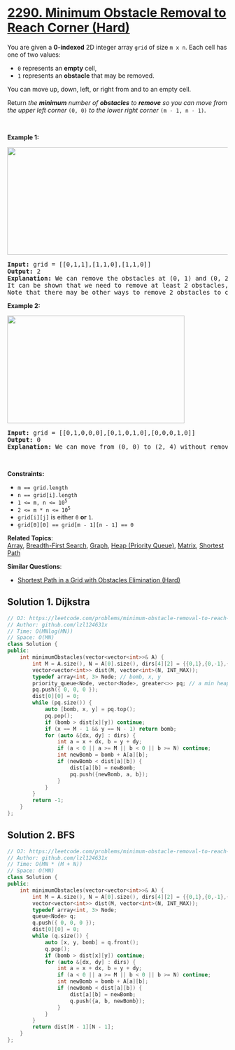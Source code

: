 # [2290. Minimum Obstacle Removal to Reach Corner (Hard)](https://leetcode.com/problems/minimum-obstacle-removal-to-reach-corner)

<p>You are given a <strong>0-indexed</strong> 2D integer array <code>grid</code> of size <code>m x n</code>. Each cell has one of two values:</p>

<ul>
	<li><code>0</code> represents an <strong>empty</strong> cell,</li>
	<li><code>1</code> represents an <strong>obstacle</strong> that may be removed.</li>
</ul>

<p>You can move up, down, left, or right from and to an empty cell.</p>

<p>Return <em>the <strong>minimum</strong> number of <strong>obstacles</strong> to <strong>remove</strong> so you can move from the upper left corner </em><code>(0, 0)</code><em> to the lower right corner </em><code>(m - 1, n - 1)</code>.</p>

<p>&nbsp;</p>
<p><strong class="example">Example 1:</strong></p>
<img alt="" src="https://assets.leetcode.com/uploads/2022/04/06/example1drawio-1.png" style="width: 605px; height: 246px;">
<pre><strong>Input:</strong> grid = [[0,1,1],[1,1,0],[1,1,0]]
<strong>Output:</strong> 2
<strong>Explanation:</strong> We can remove the obstacles at (0, 1) and (0, 2) to create a path from (0, 0) to (2, 2).
It can be shown that we need to remove at least 2 obstacles, so we return 2.
Note that there may be other ways to remove 2 obstacles to create a path.
</pre>

<p><strong class="example">Example 2:</strong></p>
<img alt="" src="https://assets.leetcode.com/uploads/2022/04/06/example1drawio.png" style="width: 405px; height: 246px;">
<pre><strong>Input:</strong> grid = [[0,1,0,0,0],[0,1,0,1,0],[0,0,0,1,0]]
<strong>Output:</strong> 0
<strong>Explanation:</strong> We can move from (0, 0) to (2, 4) without removing any obstacles, so we return 0.
</pre>

<p>&nbsp;</p>
<p><strong>Constraints:</strong></p>

<ul>
	<li><code>m == grid.length</code></li>
	<li><code>n == grid[i].length</code></li>
	<li><code>1 &lt;= m, n &lt;= 10<sup>5</sup></code></li>
	<li><code>2 &lt;= m * n &lt;= 10<sup>5</sup></code></li>
	<li><code>grid[i][j]</code> is either <code>0</code> <strong>or</strong> <code>1</code>.</li>
	<li><code>grid[0][0] == grid[m - 1][n - 1] == 0</code></li>
</ul>


**Related Topics**:  
[Array](https://leetcode.com/tag/array/), [Breadth-First Search](https://leetcode.com/tag/breadth-first-search/), [Graph](https://leetcode.com/tag/graph/), [Heap (Priority Queue)](https://leetcode.com/tag/heap-priority-queue/), [Matrix](https://leetcode.com/tag/matrix/), [Shortest Path](https://leetcode.com/tag/shortest-path/)

**Similar Questions**:
* [Shortest Path in a Grid with Obstacles Elimination (Hard)](https://leetcode.com/problems/shortest-path-in-a-grid-with-obstacles-elimination/)

## Solution 1. Dijkstra

```cpp
// OJ: https://leetcode.com/problems/minimum-obstacle-removal-to-reach-corner
// Author: github.com/lzl124631x
// Time: O(MNlog(MN))
// Space: O(MN)
class Solution {
public:
    int minimumObstacles(vector<vector<int>>& A) {
        int M = A.size(), N = A[0].size(), dirs[4][2] = {{0,1},{0,-1},{1,0},{-1,0}};
        vector<vector<int>> dist(M, vector<int>(N, INT_MAX));
        typedef array<int, 3> Node; // bomb, x, y
        priority_queue<Node, vector<Node>, greater<>> pq; // a min heap that the top element has the min bomb usage
        pq.push({ 0, 0, 0 });
        dist[0][0] = 0;
        while (pq.size()) {
            auto [bomb, x, y] = pq.top();
            pq.pop();
            if (bomb > dist[x][y]) continue;
            if (x == M - 1 && y == N - 1) return bomb;
            for (auto &[dx, dy] : dirs) {
                int a = x + dx, b = y + dy;
                if (a < 0 || a >= M || b < 0 || b >= N) continue;
                int newBomb = bomb + A[a][b];
                if (newBomb < dist[a][b]) {
                    dist[a][b] = newBomb;
                    pq.push({newBomb, a, b});
                }
            }
        }
        return -1;
    }
};
```

## Solution 2. BFS

```cpp
// OJ: https://leetcode.com/problems/minimum-obstacle-removal-to-reach-corner
// Author: github.com/lzl124631x
// Time: O(MN * (M + N))
// Space: O(MN)
class Solution {
public:
    int minimumObstacles(vector<vector<int>>& A) {
        int M = A.size(), N = A[0].size(), dirs[4][2] = {{0,1},{0,-1},{1,0},{-1,0}};
        vector<vector<int>> dist(M, vector<int>(N, INT_MAX));
        typedef array<int, 3> Node;
        queue<Node> q;
        q.push({ 0, 0, 0 });
        dist[0][0] = 0;
        while (q.size()) {
            auto [x, y, bomb] = q.front();
            q.pop();
            if (bomb > dist[x][y]) continue;
            for (auto &[dx, dy] : dirs) {
                int a = x + dx, b = y + dy;
                if (a < 0 || a >= M || b < 0 || b >= N) continue;
                int newBomb = bomb + A[a][b];
                if (newBomb < dist[a][b]) {
                    dist[a][b] = newBomb;
                    q.push({a, b, newBomb});
                }
            }
        }
        return dist[M - 1][N - 1];
    }
};
```
